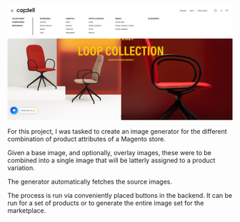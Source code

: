 ![Capdell home page](/content/projects/capdell-main.jpg)

For this project, I was tasked to create an image generator for the different combination of product attributes of a Magento store.

Given a base image, and optionally, overlay images, these were to be combined into a single image that will be latterly assigned to a product variation.

The generator automatically fetches the source images.

The process is run via conveniently placed buttons in the backend. It can be run for a set of products or to generate the entire image set for the marketplace.
